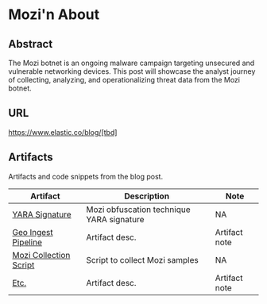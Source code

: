# Mozi'n About

## Abstract
The Mozi botnet is an ongoing malware campaign targeting unsecured and vulnerable networking devices. This post will showcase the analyst journey of collecting, analyzing, and operationalizing threat data from the Mozi botnet.

## URL
https://www.elastic.co/blog/[tbd]

## Artifacts
Artifacts and code snippets from the blog post.

| Artifact | Description | Note |
| - | - | - |
| [YARA Signature](./mozi-obfuscation-technique.yara) | Mozi obfuscation technique YARA signature | NA |
| [Geo Ingest Pipeline](./ingest-pipeline.yml) | Artifact desc. | Artifact note |
| [Mozi Collection Script](./collection-script.sh) | Script to collect Mozi samples | NA |
| [Etc.]() | Artifact desc. | Artifact note |
